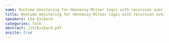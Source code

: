 ```yaml
---
name: Runtime monitoring for Hennessy-Milner logic with recursion over systems with data
title: Runtime monitoring for Hennessy-Milner logic with recursion over systems with data
speakers: Léo Exibard
categories: Talk
abstract: /ct/Exibard.pdf
onsite: true
---
```

